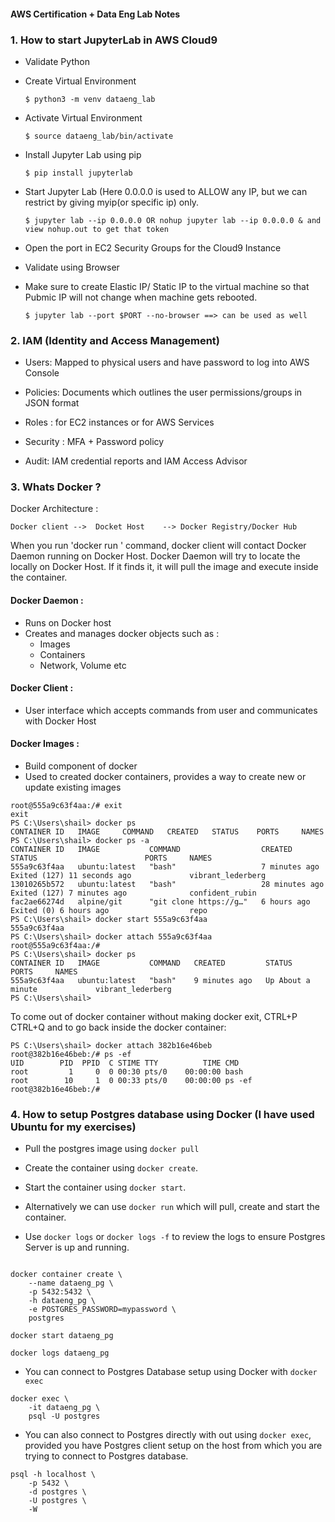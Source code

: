 #### AWS Certification + Data Eng Lab Notes

 ### 1. How to start JupyterLab in AWS Cloud9

- Validate Python

- Create Virtual Environment 
    
   `$ python3 -m venv dataeng_lab`

- Activate Virtual Environment 
    
    `$ source dataeng_lab/bin/activate`

- Install Jupyter Lab using pip 

     `$ pip install jupyterlab`

- Start Jupyter Lab (Here 0.0.0.0 is used to ALLOW any IP, but we can restrict by giving myip(or specific ip) only.
 
  `$ jupyter lab --ip 0.0.0.0 OR nohup jupyter lab --ip 0.0.0.0 & and view nohup.out to get that token`

- Open the port in EC2 Security Groups for the Cloud9 Instance

- Validate using Browser

- Make sure to create Elastic IP/ Static IP to the virtual machine so that Pubmic IP will not change when machine gets rebooted.

  `$ jupyter lab --port $PORT --no-browser ==> can be used as well`

### 2. IAM (Identity and Access Management)

- Users: Mapped to physical users and have password to log into AWS Console

- Policies: Documents which outlines the user permissions/groups in JSON format

- Roles : for EC2 instances or for AWS Services

- Security : MFA + Password policy

- Audit: IAM credential reports and IAM Access Advisor

### 3. Whats Docker ?

Docker Architecture :

`Docker client -->  Docket Host    --> Docker Registry/Docker Hub`

When you run 'docker run <image>' command, docker client will contact Docker Daemon running on Docker Host. Docker Daemon will try to locate the <image> locally on Docker Host.
 If it finds it, it will pull the image and execute inside the container. 
 
 #### Docker Daemon :
   - Runs on Docker host
   - Creates and manages docker objects such as :
      * Images
      * Containers
      * Network, Volume etc
 #### Docker Client :
   - User interface which accepts commands from user and communicates with Docker Host
 
 #### Docker Images :
   - Build component of docker
   - Used to created docker containers, provides a way to create new or update existing images
 
 ```
 root@555a9c63f4aa:/# exit
exit
PS C:\Users\shail> docker ps
CONTAINER ID   IMAGE     COMMAND   CREATED   STATUS    PORTS     NAMES
PS C:\Users\shail> docker ps -a
CONTAINER ID   IMAGE           COMMAND                  CREATED          STATUS                        PORTS     NAMES
555a9c63f4aa   ubuntu:latest   "bash"                   7 minutes ago    Exited (127) 11 seconds ago             vibrant_lederberg
13010265b572   ubuntu:latest   "bash"                   28 minutes ago   Exited (127) 7 minutes ago              confident_rubin
fac2ae66274d   alpine/git      "git clone https://g…"   6 hours ago      Exited (0) 6 hours ago                  repo
PS C:\Users\shail> docker start 555a9c63f4aa
555a9c63f4aa
PS C:\Users\shail> docker attach 555a9c63f4aa
root@555a9c63f4aa:/#
 PS C:\Users\shail> docker ps
CONTAINER ID   IMAGE           COMMAND   CREATED         STATUS              PORTS     NAMES
555a9c63f4aa   ubuntu:latest   "bash"    9 minutes ago   Up About a minute             vibrant_lederberg
PS C:\Users\shail>
```
 
 To come out of docker container without making docker exit, CTRL+P CTRL+Q and to go back inside the docker container:
 ```
 PS C:\Users\shail> docker attach 382b16e46beb
root@382b16e46beb:/# ps -ef
UID        PID  PPID  C STIME TTY          TIME CMD
root         1     0  0 00:30 pts/0    00:00:00 bash
root        10     1  0 00:33 pts/0    00:00:00 ps -ef
root@382b16e46beb:/#
 ```

### 4. How to setup Postgres database using Docker (I have used Ubuntu for my exercises)

- Pull the postgres image using `docker pull`

- Create the container using `docker create`.

- Start the container using `docker start`.

- Alternatively we can use `docker run` which will pull, create and start the container.

- Use `docker logs` or `docker logs -f` to review the logs to ensure Postgres Server is up and running.

```docker pull postgres

docker container create \
    --name dataeng_pg \
    -p 5432:5432 \
    -h dataeng_pg \
    -e POSTGRES_PASSWORD=mypassword \
    postgres

docker start dataeng_pg

docker logs dataeng_pg 
```

- You can connect to Postgres Database setup using Docker with `docker exec`

```
docker exec \
    -it dataeng_pg \
    psql -U postgres
```

- You can also connect to Postgres directly with out using `docker exec`, provided you have Postgres client setup on the host from which you are trying to connect to Postgres database. 

```
psql -h localhost \
    -p 5432 \
    -d postgres \
    -U postgres \
    -W 
```
